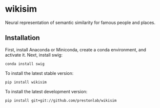 # wikisim
Neural representation of semantic similarity for famous people and places.

## Installation

First, install Anaconda or Miniconda, create a conda environment, and activate it.
Next, install swig:

```bash
conda install swig
```

To install the latest stable version:

```bash
pip install wikisim
```

To install the latest development version:

```bash
pip install git+git://github.com/prestonlab/wikisim
```
